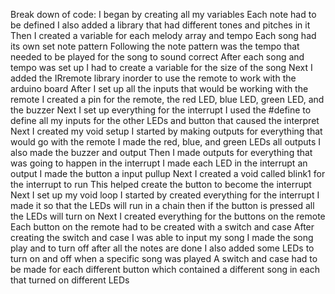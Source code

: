 Break down of code:
I began by creating all my variables 
Each note had to be defined I also added a library that had different tones and pitches in it 
Then I created a variable for each melody array and tempo
Each song had its own set note pattern
Following the note pattern was the tempo that needed to be played for the song to sound correct 
After each song and tempo was set up I had to create a variable for the size of the song
Next I added the IRremote library inorder to use the remote to work with the arduino board
After I set up all the inputs that would be working with the remote 
I created a pin for the remote, the red LED, blue LED, green LED, and the buzzer
Next I set up everything for the interrupt 
I used the #define to define all my inputs for the other LEDs and button that caused the interpret 
Next I created my void setup 
I started by making outputs for everything that would go with the remote
I made the red, blue, and green LEDs all outputs
I also made the buzzer and output
Then I made outputs for everything that was going to happen in the interrupt 
I made each LED in the interrupt an output 
I made the button a input pullup 
Next I created a void called blink1 for the interrupt to run
This helped create the button to become the interrupt 
Next I set up my void loop
I started by created everything for the interrupt
I made it so that the LEDs will run in a chain then if the button is pressed all the LEDs will turn on
Next I created everything for the buttons on the remote
Each button on the remote had to be created with a switch and case
After creating the switch and case I was able to input my song 
I made the song play and to turn off after all the notes are done
I also added some LEDs to turn on and off when a specific song was played 
A switch and case had to be made for each different button which contained a different song in each that turned on different LEDs
